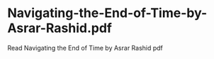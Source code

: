 # Navigating-the-End-of-Time-by-Asrar-Rashid.pdf
Read Navigating the End of Time by Asrar Rashid pdf
